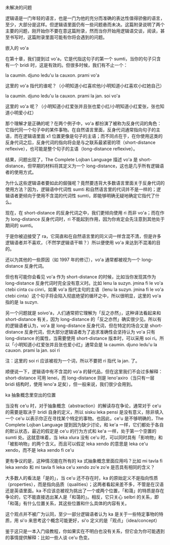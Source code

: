 


未解决的问题

逻辑语是一门年轻的语言，也是一门为他的充分而准确的表达性值得骄傲的语言，至少，大部分是这样。但逻辑语里面仍有一些问题悬而未决。这篇附录说明了两个主要的问题，刚开始你不要在意这篇附录，然而当你开始用逻辑语交谈，阅读，甚至书写时，这篇附录里面可能有你将会遇到的问题。

嵌入的 vo'a

在第十章，我们提到过 vo'a，它是代指这句子的第一个 sumti，当你的句子只含有一个 bridi 时，这是有效的。但很多时候，我们有不止一个：

la caumin. djuno ledu'u la cauxon. prami vo'a

这里的 vo'a 指代的谁呢？（小明知道小红喜欢他/小明知道小红喜欢小红她自己）

la caumin. djuno ledu'u la cauxon. prami la jan. soi vo'a

这里的 vo'a 呢？（小明知道小红爱张并且张也爱小红/小明知道小红爱张，张也知道小明爱小红）

那个理解才是正确的呢？在两个例子中，vo'a 都扮演了被称为反身代词的角色：它指代同一个句子中的某件事物。在自然语言里面，反身代词通常指向句子的主语，而在逻辑语里面 x1 位置更像是句子的主语；而不同点在于，在你使用这类的反身代词之后，反身代词的指向将会是与之联系最紧密的项（short-distance reflexive），也可能是整个句子的主语（long-distance reflexive）。

结果，问题出现了，The Complete Lojban Language 描述 vo'a 是 short-distance，但早期的材料将其定义为一个 long-distance，这也是几乎所有逻辑语者的使用方式。

为什么这些逻辑语者要如此的倔强呢？竟然要违背大多数语言里面关于反身代词的使用方法？因为，逻辑语中代词性 sumti 和自然语言里的代词并不是一样的；逻辑语者更倾向于使用不含混的代词性 sumti，即能够明确无疑地确定它指代了什么。

现在，在 short-distance 的反身代词之中，我们更倾向使用 ri 而非 vo'a；而在作为 long-distance 反身代词时，ri 不能起到作用，因为你肯定会先注意到其他处于期间的 sumti。

于是你被迫接受了 ra，它简直和在自然语言里的同义词一样含混不清，但是许多逻辑语者并不喜欢，（不然学逻辑语干嘛？）所以便使用 vo'a 来达到不混淆的目的。

还以为其他的一些原因（如 1997 年的修订），vo'a 通常都被视为一个 long-distance 反身代词。

但也有可能你会看见 vo'a 作为 short-distance 的时候，比如当你发现其作为 long-distance 反身代词时完全没有意义时。比如 lenu la suzyn. jmina fi le vo'a ctebi cinta cu cinri，如果 vo'a 指代主句的主语（lenu la suzyn. jmina fi le vo'a ctebi cinta）这个句子将会陷入彻底绝望的循环之中，所以很明显，这里的 vo'a 指的是 la suzyn.

另一个问题就是 soivo'a，人们通常把它理解为「反之亦然」，这种译法看起来和 short-distance 有关，因为 long-distance 的「反之亦然」确实很少见。所以有的逻辑语者认为，vo'a 是 long-distance 反身代词，但在特定的场合又是 short-distance 反身代词，但大部分逻辑语者为了追求准确性会坚持认为 vo'a 只有 long-distance 的属性，当需要使用 short-distance 版本时，可以采用 soi ri。所以「小明知道小红爱张并且张也爱小红」通常会是 la caumin. djuno ledu'u la cauxon. prami la jan. soi ri

注：这里的 soi ri 应该被视为一个词，所以不要把 ri 指代 la jan. 了。

顺便说一下，逻辑语中有不含混的 vo'a 的替代品，但在这里我们不会过多解释：short-distance 可用 lenei，而 long-distance 则是 leno'axiro（当只有一层 bridi 结构时，使用 leno'a 足矣），但一般来说，我们很少会用到。

ka 抽象概念里空出的位置

当没有 ce'u 时，对于抽象概念（abstraction）的解读存在争论，通常对于 ce'u 的需要是取决于 bridi 自身的定义，所以 sisku leka pensi 是没有意义，除非填入一个 ce'u 以表示你正在寻找某个特定的事物。也因此，ce'u 是不够明确的，The Complete Lojban Language 提到因为缺少讨论，和 ke'a 一样，它们都处于各自的默认状态，最近的假定是 ce'u 的行为方式和 ke'a 一样，处于第一个空置的 sumti 处。这就意味着，当 leka xlura 没有 ce'u 时，可以同时具有「影响物」和「被影响物」的两个含义。而且可以假定 leka xendo 的意思是 leka ce'u xendo，而不是 leka xendo fi ce'u

更有争议的是，这种情况能在所有的 ka 式抽象概念里面应用吗？比如 mi tavla fi leka xendo 和 mi tavla fi leka ce'u xendo zo'e zo'e 是否具有相同的含义？

大多数人的看法是「是的」，当 ce'u 还不存在时，ka 的原始定义不是指向性质（properties），而是指向品质（qualities）；这两者看起来差不多，不管是在汉语还是英语里面。ka 不应该总被视为挑出了一个或两个位置，「和蔼」的特质是存在争论的，它不能直接选出某人是「和蔼的」。相反，它只关心 selbri 的关系，即「和蔼」有什么位置关系，其这些位置和什么具体的内容有关。

这个观点并不被广为认同，至少一部分逻辑语者认为 ka 是关于一些特定事物的特质，用 si'o 来思考这个概念可能更好，si'o 定义的是「观点」（idea/concept）

鉴于这只是一本入门级教程，你如果实在不明白也没有关系，但它会为你可能遇到的事情提供解释：比如一些人谈 ce'u 色变。